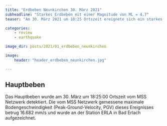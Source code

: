 ```yaml
---
title: "Erdbeben Neunkirchen 30. März 2021"
subheadline: "Starkes Erdbeben mit einer Magnitude von ML = 4.7"
teaser: "Am 30. März 2021 um 18:25 Ortszeit ereignete sich ein starkes Erdbeben im Raum Neunkirchen. Vom MSS Netzwerk wurde dieses Beben, das großräumig wahrgenommen wurde, mit einer gemessenen maximalen Bodengeschwindigkeit von 16.7 mm/s aufgezeichnet. Neben dem Hauptbeben wurden noch 3 Nachbeben vom MSS Netzwerk als Ereignisse registriert, deren Bodenerschütterungen die Fühlbarkeitsschwelle überschritten."

categories:
    - review
    - earthquake

image_dir: posts/2021/01_erdbeben_neunkirchen

image:
    header: "header_erdbeben_neunkirchen.jpg"

---
```


## Hauptbeben

Das Hauptbeben wurde am 30. März um 18:25:00 Ortszeit vom MSS Netzwerk detektiert. Die vom MSS Netzwerk gemessene maximale Bodengeschwindigkeit (Peak-Ground-Velocity, PGV) dieses Ereignisses betrug 16.682 mm/s und wurde an der Station ERLA in Bad Erlach aufgezeichnet.











